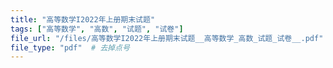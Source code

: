 ```yaml
---
title: "高等数学I2022年上册期末试题"
tags: ["高等数学", "高数", "试题", "试卷"]
file_url: "/files/高等数学I2022年上册期末试题__高等数学_高数_试题_试卷__.pdf"
file_type: "pdf"  # 去掉点号
---
```




<!-- 文件类型: .pdf -->
<!-- 文件图标: 📄 -->
